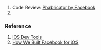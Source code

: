 1. Code Review: [Phabricator by Facebook](http://phabricator.org/)
2. 

### Reference
1. [iOS Dev Tools](http://ios.devtools.me/)
2. [How We Built Facebook for iOS](http://www.youtube.com/watch?v=I5RqcYzrY4Y)